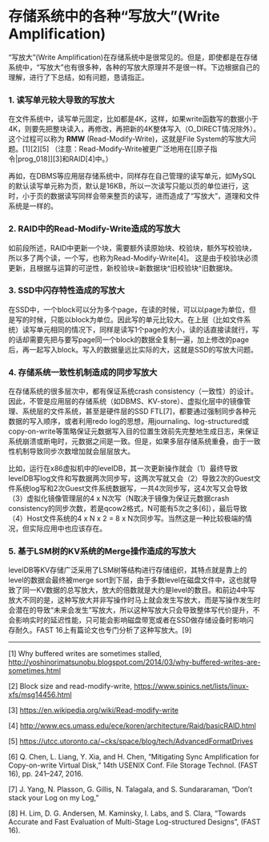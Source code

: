 # 存储系统中的各种“写放大”(Write Amplification)

“写放大”(Write Amplification)在存储系统中是很常见的。但是，即使都是在存储系统中，“写放大”也有很多种，各种的写放大原理并不是很一样。下边根据自己的理解，进行了下总结，如有问题，恳请指正。

### 1. 读写单元较大导致的写放大

在文件系统中，读写单元固定，比如都是4K，这样，如果write函数写的数据小于4K，则要先把整块读入，再修改，再把新的4K整体写入（O_DIRECT情况除外）。这个过程可以称为 **RMW** (Read-Modify-Write)，这就是File System的写放大问题。[1][2][5] （注意：Read-Modify-Write被更广泛地用在[[原子指令|prog_018]][3]和RAID[4]中。）

再如，在DBMS等应用层存储系统中，同样存在自己管理的读写单元，如MySQL的默认读写单元称为页，默认是16KB，所以一次读写只能以页的单位进行，这时，小于页的数据读写同样会带来整页的读写，进而造成了“写放大”，道理和文件系统是一样的。

### 2. RAID中的Read-Modify-Write造成的写放大

如前段所述，RAID中更新一个块，需要额外读原始块、校验块，额外写校验块，所以多了两个读，一个写，也称为Read-Modify-Write[4]。 这是由于校验块必须更新，且根据与运算的可逆性，新校验块=新数据块^旧校验块^旧数据块。

### 3. SSD中闪存特性造成的写放大

在SSD中，一个block可以分为多个page，在读的时候，可以以page为单位，但是写的时候，只能以block为单位。因此写的单元比较大。在上层（比如文件系统）读写单元相同的情况下，同样是读写1个page的大小，读的话直接读就行，写的话却需要先把与要写page同一个block的数据全复制一遍，加上修改的page后，再一起写入block。写入的数据量远比实际的大，这就是SSD的写放大问题。

### 4. 存储系统一致性机制造成的同步写放大

在存储系统的很多层次中，都有保证系统crash consistency（一致性）的设计。因此，不管是应用层的存储系统（如DBMS、KV-store）、虚拟化层中的镜像管理、系统层的文件系统，甚至是硬件层的SSD FTL[7]，都要通过强制同步各种元数据的写入顺序，或者利用redo log的思想，用journaling、log-structured或copy-on-write等策略保证元数据写入目的位置生效前先完整地生成日志，来保证系统崩溃或断电时，元数据之间是一致。但是，如果多层存储系统重叠，由于一致性机制导致同步次数增加就会层层放大。

比如，运行在x86虚拟机中的levelDB，其一次更新操作就会（1）最终导致levelDB写log文件和写数据两次同步写，这两次写就又会（2）导致2次的Guest文件系统log写和2次Guest文件系统数据写，一共4次同步写，这4次写又会导致（3）虚拟化镜像管理层的4 x N次写（N取决于镜像为保证元数据crash consistency的同步次数，若是qcow2格式，N可能有5次之多[6]），最后导致（4）Host文件系统的4 x N x 2 = 8 x N次同步写。当然这是一种比较极端的情况，但实际应用中也应该存在。

### 5. 基于LSM树的KV系统的Merge操作造成的写放大

levelDB等KV存储广泛采用了LSM树等结构进行存储组织，其特点就是靠上的level的数据会最终被merge sort到下层，由于多数level在磁盘文件中，这也就导致了同一KV数据的总写放大，放大的倍数就是大约是level的数目。和前边4中写放大不同的是，这种写放大并非写操作时马上就会发生写放大，而是写操作发生时会潜在的导致“未来会发生”写放大，所以这种写放大只会导致整体写代价提升，不会影响实时的延迟性能，只可能会影响磁盘带宽或者在SSD做存储设备时影响闪存耐久。FAST 16上有篇论文也专门分析了这种写放大。[9]

---

[1] Why buffered writes are sometimes stalled, http://yoshinorimatsunobu.blogspot.com/2014/03/why-buffered-writes-are-sometimes.html

[2] Block size and read-modify-write, https://www.spinics.net/lists/linux-xfs/msg14456.html

[3] https://en.wikipedia.org/wiki/Read-modify-write

[4] http://www.ecs.umass.edu/ece/koren/architecture/Raid/basicRAID.html

[5] https://utcc.utoronto.ca/~cks/space/blog/tech/AdvancedFormatDrives

[6] Q. Chen, L. Liang, Y. Xia, and H. Chen, “Mitigating Sync Amplification for Copy-on-write Virtual Disk,” 14th USENIX Conf. File Storage Technol. (FAST 16), pp. 241–247, 2016.

[7] J. Yang, N. Plasson, G. Gillis, N. Talagala, and S. Sundararaman, “Don’t stack your Log on my Log,” 

[8] H. Lim, D. G. Andersen, M. Kaminsky, I. Labs, and S. Clara, “Towards Accurate and Fast Evaluation of Multi-Stage Log-structured Designs”, (FAST 16).